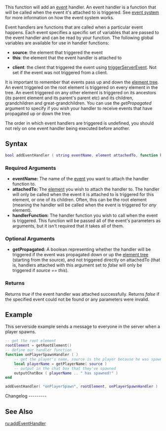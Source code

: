 This function will add an [event](/docs/event.md "wikilink") handler. An event handler is a function that will be called when the event it's attached to is triggered. See [event system](/event_system.md "wikilink") for more information on how the event system works.

Event handlers are functions that are called when a particular event happens. Each event specifies a specific set of variables that are passed to the event handler and can be read by your function. The following global variables are available for use in handler functions:

-   **source**: the element that triggered the event
-   **this**: the element that the event handler is attached to

<!-- -->

-   **client**: the client that triggered the event using [triggerServerEvent](/docs/triggerserverevent.md "wikilink"). Not set if the event was not triggered from a client.

It is important to remember that events pass up and down the [element tree](/docs/element_tree.md "wikilink"). An event triggered on the root element is triggered on every element in the tree. An event triggered on any other element is triggered on its ancestors (its parent element and its parent's parent etc) and its children, grandchildren and great-grandchildren. You can use the *getPropagated* argument to specify if you wish your handler to receive events that have propagated up or down the tree.

The order in which event handlers are triggered is undefined, you should not rely on one event handler being executed before another.

Syntax
------

``` lua
bool addEventHandler ( string eventName, element attachedTo, function handlerFunction, [ bool getPropagated = true, string priority = "normal" ] )    
```

### Required Arguments

-   **eventName:** The name of the [event](/docs/event.md "wikilink") you want to attach the handler function to.
-   **attachedTo:** The [element](/docs/element.md "wikilink") you wish to attach the handler to. The handler will only be called when the event it is attached to is triggered for this element, or one of its children. Often, this can be the root element (meaning the handler will be called when the event is triggered for *any* element).
-   **handlerFunction:** The handler function you wish to call when the event is triggered. This function will be passed all of the event's parameters as arguments, but it isn't required that it takes all of them.

### Optional Arguments

-   **getPropagated:** A boolean representing whether the handler will be triggered if the event was propagated down or up the [element tree](/docs/element_tree.md "wikilink") (starting from the source), and not triggered directly on attachedTo (that is, handlers attached with this argument set to *false* will only be triggered if *source == this*).

### Returns

Returns *true* if the event handler was attached successfully. Returns *false* if the specified event could not be found or any parameters were invalid.

Example
-------

<section name="Server" class="server" show="true">
This serverside example sends a message to everyone in the server when a player spawns.

``` lua
-- get the root element
rootElement = getRootElement()
-- define our handler function
function onPlayerSpawnHandler ( )
    -- get the player's name, source is the player because he was spawned
    local playerName = getPlayerName( source )
    -- output in the chat box that they've spawned
    outputChatBox ( playerName .. " has spawned!" )
end

addEventHandler( "onPlayerSpawn", rootElement, onPlayerSpawnHandler )
```

</section>
Changelog
---------

See Also
--------

[ru:addEventHandler](/docs/ru:addeventhandler.md "wikilink")
